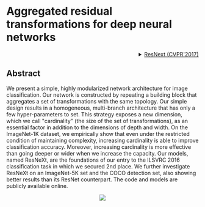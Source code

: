 # Aggregated residual transformations for deep neural networks

<!-- [BACKBONE] -->

<details>
<summary align="right"><a href="http://openaccess.thecvf.com/content_cvpr_2017/html/Xie_Aggregated_Residual_Transformations_CVPR_2017_paper.html">ResNext (CVPR'2017)</a></summary>

```bibtex
@inproceedings{xie2017aggregated,
  title={Aggregated residual transformations for deep neural networks},
  author={Xie, Saining and Girshick, Ross and Doll{\'a}r, Piotr and Tu, Zhuowen and He, Kaiming},
  booktitle={Proceedings of the IEEE conference on computer vision and pattern recognition},
  pages={1492--1500},
  year={2017}
}
```

</details>

## Abstract

<!-- [ABSTRACT] -->

We present a simple, highly modularized network architecture for image classification. Our network is constructed by repeating a building block that aggregates a set of transformations with the same topology. Our simple design results in a homogeneous, multi-branch architecture that has only a few hyper-parameters to set. This strategy exposes a new dimension, which we call "cardinality" (the size of the set of transformations), as an essential factor in addition to the dimensions of depth and width. On the ImageNet-1K dataset, we empirically show that even under the restricted condition of maintaining complexity, increasing cardinality is able to improve classification accuracy. Moreover, increasing cardinality is more effective than going deeper or wider when we increase the capacity. Our models, named ResNeXt, are the foundations of our entry to the ILSVRC 2016 classification task in which we secured 2nd place. We further investigate ResNeXt on an ImageNet-5K set and the COCO detection set, also showing better results than its ResNet counterpart. The code and models are publicly available online.

<!-- [IMAGE] -->

<div align=center>
<img src="https://user-images.githubusercontent.com/15977946/146540039-cd3950dd-a6d2-4836-9af2-f7f990e98f77.png">
</div>

